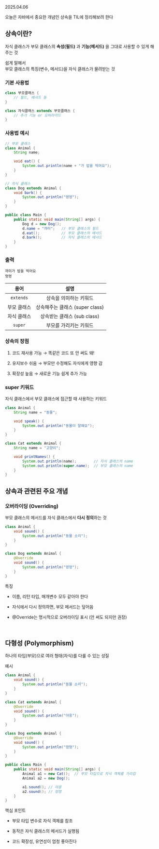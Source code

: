 2025.04.06

오늘은 자바에서 중요한 개념인 상속을 TIL에 정리해보려 한다

## 상속이란?
자식 클래스가 부모 클래스의 **속성(필드)** 과 **기능(메서드)** 을 그대로 사용할 수 있게 해주는 것

쉽게 말해서<br>
부모 클래스의 특징(변수, 메서드)을 자식 클래스가 물려받는 것

### 기본 사용법
```java
class 부모클래스 {
    // 필드, 메서드 등
}

class 자식클래스 extends 부모클래스 {
    // 추가 기능 or 오버라이드
}
```

### 사용법 예시
```java
// 부모 클래스
class Animal {
    String name;

    void eat() {
        System.out.println(name + "가 밥을 먹어요");
    }
}

// 자식 클래스
class Dog extends Animal {
    void bark() {
        System.out.println("멍멍");
    }
}

public class Main {
    public static void main(String[] args) {
        Dog d = new Dog();
        d.name = "까미";   // 부모 클래스의 필드
        d.eat();          // 부모 클래스의 메서드
        d.bark();         // 자식 클래스의 메서드
    }
}
```
### 출력
```
까미가 밥을 먹어요
멍멍
```

|용어|설명|
|:-:|:-:|
``extends``|상속을 의미하는 키워드
부모 클래스|상속해주는 클래스 (super class)
자식 클래스|상속받는 클래스 (sub class)
``super``|부모를 가리키는 키워드 

### 상속의 장점
1. 코드 재사용 가능 → 똑같은 코드 또 안 써도 돼!

2. 유지보수 쉬움 → 부모만 수정해도 자식에게 영향 감

3. 확장성 높음 → 새로운 기능 쉽게 추가 가능



### super 키워드
자식 클래스에서 부모 클래스에 접근할 때 사용하는 키워드
```java
class Animal {
    String name = "동물";

    void speak() {
        System.out.println("동물이 말해요");
    }
}

class Cat extends Animal {
    String name = "고양이";

    void printNames() {
        System.out.println(name);        // 자식 클래스의 name
        System.out.println(super.name);  // 부모 클래스의 name
    }
}
```


## 상속과 관련된 주요 개념 

### 오버라이딩 (Overriding)
부모 클래스의 메서드를 자식 클래스에서 **다시 정의**하는 것

```java
class Animal {
    void sound() {
        System.out.println("동물 소리");
    }
}

class Dog extends Animal {
    @Override
    void sound() {
        System.out.println("멍멍");
    }
}
```
특징
- 이름, 리턴 타입, 매개변수 모두 같아야 한다

- 자식에서 다시 정의하면, 부모 메서드는 덮어씀

- @Override는 명시적으로 오버라이딩 표시 (안 써도 되지만 권장)

<br>

## 다형성 (Polymorphism)
하나의 타입(부모)으로 여러 형태(자식)를 다룰 수 있는 성질

예시
```java
class Animal {
    void sound() {
        System.out.println("동물 소리");
    }
}

class Cat extends Animal {
    @Override
    void sound() {
        System.out.println("야옹");
    }
}

class Dog extends Animal {
    @Override
    void sound() {
        System.out.println("멍멍");
    }
}

public class Main {
    public static void main(String[] args) {
        Animal a1 = new Cat();  // 부모 타입으로 자식 객체를 가리킴
        Animal a2 = new Dog();

        a1.sound(); // 야옹
        a2.sound(); // 멍멍
    }
}

```

핵심 포인트
- 부모 타입 변수로 자식 객체를 참조

- 동작은 자식 클래스의 메서드가 실행됨

- 코드 확장성, 유연성이 엄청 좋아진다